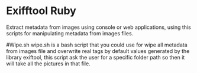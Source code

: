 # Exifftool Ruby
Extract metadata from images using console or web applications, 
using this scripts for manipulating metadata from images files.

#Wipe.sh 
wipe.sh is a bash script that you could use for wipe all metadata from 
images file and overwrite real tags by default values generated by the library
exiftool, this script ask the user for a specific folder path so then it will
take all the pictures in that file.
